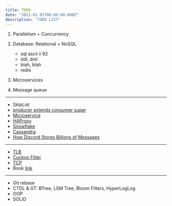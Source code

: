 ```yaml
---
title: TODO
date: "2021-01-01T00:00:00.000Z"
description: "TODO LIST"
---
```


1. Parallelism + Concurrency
2. Database: Relational + NoSQL
   - sql ascii ii 92
   - ddl, dml
   - blah, blah
   - redis

3. Microservices
4. Message queue

---

- SkipList
- [producer extends consumer super](https://howtodoinjava.com/java/generics/java-generics-what-is-pecs-producer-extends-consumer-super/)
- [Microservice](https://medium.com/@amsokol.com/tutorial-how-to-develop-go-grpc-microservice-with-http-rest-endpoint-middleware-kubernetes-daebb36a97e9)
- [HAProxy](http://www.haproxy.org/)
- [Snowflake](https://blog.twitter.com/engineering/en_us/a/2010/announcing-snowflake.html)
- [Cassandra](https://nghethuatcoding.com/2019/05/26/tat-tan-tat-ve-apache-cassandra/)
- [How Discord Stores Billions of Messages](https://blog.discord.com/how-discord-stores-billions-of-messages-7fa6ec7ee4c7)

---

- [TLB](https://en.wikipedia.org/wiki/Translation_lookaside_buffer)
- [Cuckoo Filter](https://en.wikipedia.org/wiki/Cuckoo_filter)
- [TCP](https://en.wikipedia.org/wiki/Transmission_Control_Protocol)
- Book [link](https://eclass.teicrete.gr/modules/document/file.php/TP326/%CE%98%CE%B5%CF%89%CF%81%CE%AF%CE%B1%20(Lectures)/Computer_Networking_A_Top-Down_Approach.pdf)

---
- Git rebase
- CTDL & GT: BTree, LSM Tree, Bloom Filters, HyperLogLog
- OOP
- SOLID
